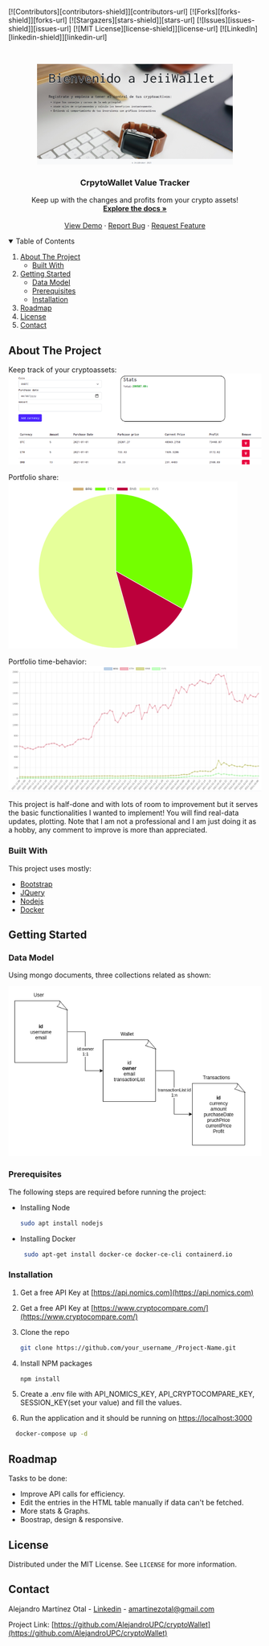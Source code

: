 <!--
*** Thanks for checking out the Best-README-Template. If you have a suggestion
*** that would make this better, please fork the repo and create a pull request
*** or simply open an issue with the tag "enhancement".
*** Thanks again! Now go create something AMAZING! :D
-->



<!-- PROJECT SHIELDS -->
<!--
*** I'm using markdown "reference style" links for readability.
*** Reference links are enclosed in brackets [ ] instead of parentheses ( ).
*** See the bottom of this document for the declaration of the reference variables
*** for contributors-url, forks-url, etc. This is an optional, concise syntax you may use.
*** https://www.markdownguide.org/basic-syntax/#reference-style-links
-->
[![Contributors][contributors-shield]][contributors-url]
[![Forks][forks-shield]][forks-url]
[![Stargazers][stars-shield]][stars-url]
[![Issues][issues-shield]][issues-url]
[![MIT License][license-shield]][license-url]
[![LinkedIn][linkedin-shield]][linkedin-url]



<!-- PROJECT LOGO -->
<br />
<p align="center">
  <a href="https://github.com/othneildrew/Best-README-Template">
    <img src="img/main_pg.png" alt="Logo" width="390" height="200">
  </a>

  <h3 align="center">CrpytoWallet Value Tracker</h3>

  <p align="center">
    Keep up with the changes and profits from your crypto assets!
    <br />
    <a href="https://github.com/othneildrew/Best-README-Template"><strong>Explore the docs »</strong></a>
    <br />
    <br />
    <a href="https://github.com/othneildrew/Best-README-Template">View Demo</a>
    ·
    <a href="https://github.com/othneildrew/Best-README-Template/issues">Report Bug</a>
    ·
    <a href="https://github.com/othneildrew/Best-README-Template/issues">Request Feature</a>
  </p>
</p>



<!-- TABLE OF CONTENTS -->
<details open="open">
  <summary>Table of Contents</summary>
  <ol>
    <li>
      <a href="#about-the-project">About The Project</a>
      <ul>
        <li><a href="#built-with">Built With</a></li>
      </ul>
    </li>
    <li>
      <a href="#getting-started">Getting Started</a>
      <ul>
        <li><a href="#data-model">Data Model</a></li>
        <li><a href="#prerequisites">Prerequisites</a></li>
        <li><a href="#installation">Installation</a></li>
      </ul>
    </li>
    <li><a href="#roadmap">Roadmap</a></li>
    <li><a href="#license">License</a></li>
    <li><a href="#contact">Contact</a></li>
  </ol>
</details>



<!-- ABOUT THE PROJECT -->
## About The Project

Keep track of your cryptoassets:<br />
![Wallet][product-screenshot_3]

Portfolio share:<br />
![Cheese][product-screenshot]

Portfolio time-behavior:<br />
![Line Graph][product-screenshot_2]


This project is half-done and with lots of room to improvement but it serves the basic functionalities I wanted to implement!
You will find real-data updates, plotting.
Note that I am not a professional and I am just doing it as a hobby, any comment to improve is more than appreciated.

### Built With

This project uses mostly:
* [Bootstrap](https://getbootstrap.com)
* [JQuery](https://jquery.com)
* [Nodejs](https://nodejs.org)
* [Docker](https://www.docker.com)



<!-- GETTING STARTED -->
## Getting Started

### Data Model

Using mongo documents, three collections related as shown:


![Data Model][data-model]


### Prerequisites

The following steps are required before running the project:

* Installing Node
  ```sh
  sudo apt install nodejs
  ```

* Installing Docker
  ```sh
   sudo apt-get install docker-ce docker-ce-cli containerd.io
  ```

### Installation

1. Get a free API Key at [https://api.nomics.com](https://api.nomics.com)
2. Get a free API Key at [https://www.cryptocompare.com/](https://www.cryptocompare.com/)

2. Clone the repo
   ```sh
   git clone https://github.com/your_username_/Project-Name.git
   ```

3. Install NPM packages
   ```sh
   npm install
   ```

4. Create a .env file with API_NOMICS_KEY, API_CRYPTOCOMPARE_KEY, SESSION_KEY(set your value) and fill the values.

5. Run the application and it should be running on [https://localhost:3000](https://localhost:3000)
```sh
  docker-compose up -d
```


<!-- ROADMAP -->
## Roadmap

Tasks to be done:

* Improve API calls for efficiency.
* Edit the entries in the HTML table manually if data can't be fetched.
* More stats & Graphs.
* Boostrap, design & responsive.


<!-- LICENSE -->
## License

Distributed under the MIT License. See `LICENSE` for more information.



<!-- CONTACT -->
## Contact

Alejandro Martínez Otal - [Linkedin](https://www.linkedin.com/in/alejandro-martinez-otal/) - amartinezotal@gmail.com

Project Link: [https://github.com/AlejandroUPC/cryptoWallet](https://github.com/AlejandroUPC/cryptoWallet)




<!-- MARKDOWN LINKS & IMAGES -->
<!-- https://www.markdownguide.org/basic-syntax/#reference-style-links -->
[product-screenshot]: img/cheese.png
[product-screenshot_2]: img/line.png
[product-screenshot_3]: img/wallet.png
[data-model]: img/dmodel.png

